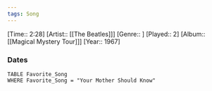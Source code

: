```yaml
---
tags: Song  
---
```

[Time:: 2:28]
[Artist:: [[The Beatles]]]
[Genre:: ]
[Played:: 2]
[Album:: [[Magical Mystery Tour]]]
[Year:: 1967]
### Dates
````dataview
TABLE Favorite_Song
WHERE Favorite_Song = "Your Mother Should Know"
````